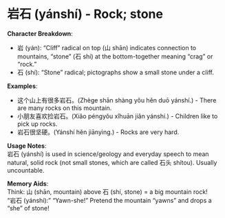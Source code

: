 # **岩石 (yánshí) - Rock; stone**

**Character Breakdown**:  
- 岩 (yán): “Cliff” radical on top (⼭ shān) indicates connection to mountains, “stone” (石 shí) at the bottom-together meaning “crag” or “rock.”  
- 石 (shí): “Stone” radical; pictographs show a small stone under a cliff.

**Examples**:  
- 这个山上有很多岩石。(Zhège shān shàng yǒu hěn duō yánshí.) - There are many rocks on this mountain.  
- 小朋友喜欢捡岩石。(Xiǎo péngyǒu xǐhuān jiǎn yánshí.) - Children like to pick up rocks.  
- 岩石很坚硬。(Yánshí hěn jiānyìng.) - Rocks are very hard.

**Usage Notes**:  
岩石 (yánshí) is used in science/geology and everyday speech to mean natural, solid rock (not small stones, which are called 石头 shítou). Usually uncountable.

**Memory Aids**:  
Think: 山 (shān, mountain) above 石 (shí, stone) = a big mountain rock!  
“岩石 (yánshí):” “Yawn-she!” Pretend the mountain “yawns” and drops a “she” of stone!